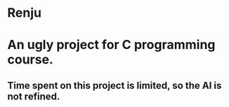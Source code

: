 # Renju

# An ugly project for C programming course.

## Time spent on this project is limited, so the AI is not refined.